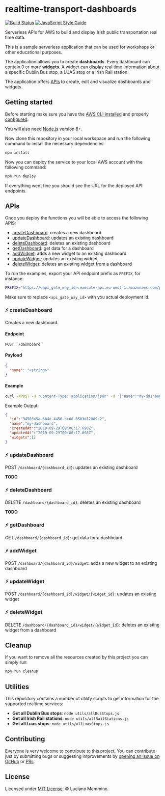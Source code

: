 # realtime-transport-dashboards

[![Build Status](https://dev.azure.com/loige/loige/_apis/build/status/lmammino.realtime-transport-dashboards?branchName=master)](https://dev.azure.com/loige/loige/_build/latest?definitionId=3&branchName=master)
[![JavaScript Style Guide](https://img.shields.io/badge/code_style-standard-brightgreen.svg)](https://standardjs.com)

Serverless APIs for AWS to build and display Irish public transportation real time data.

This is a sample serverless application that can be used for workshops or other educational purposes.


The application allows you to create **dashboards**. Every dashboard can contain 0 or more **widgets**. A widget can display real time information about a specific Dublin Bus stop, a LUAS stop or a Irish Rail station.

The application offers [APIs](#apis) to create, edit and visualize dashboards and widgets.


## Getting started

Before starting make sure you have the [AWS CLI installed](https://aws.amazon.com/cli/) and properly [configured](https://docs.aws.amazon.com/cli/latest/userguide/cli-chap-configure.html).

You will also need [Node.js](https://nodejs.org/en/) version 8+.

Now clone this repository in your local workspace and run the following command to install the necessary dependencies:

```bash
npm install
```

Now you can deploy the service to your local AWS account with the following command:

```bash
npm run deploy
```

If everything went fine you should see the URL for the deployed API endpoints.


## APIs

Once you deploy the functions you will be able to access the following APIS:

 - [createDashboard](#-createdashboard): creates a new dashboard
 - [updateDashboard](#-updatedashboard): updates an existing dashboard
 - [deleteDashboard](#-deletedashboard): deletes an existing dashboard
 - [getDashboard](#-getdashboard): get data for a dashboard
 - [addWidget](#-addwidget): adds a new widget to an existing dashboard
 - [updateWidget](#-updatewidget): updates an existing widget
 - [deleteWidget](#-deleteWidget): deletes an existing widget from a dashboard

To run the examples, export your API endpoint prefix as `PREFIX`, for instance:

```bash
PREFIX="https://<api_gate_way_id>.execute-api.eu-west-1.amazonaws.com/prod"
```

Make sure to replace `<api_gate_way_id>` with you actual deployment id.


### ⚡️ createDashboard

Creates a new dashboard.


#### Endpoint

```
POST `/dashboard`
```


#### Payload

```json
{
  "name": "<string>"
}
```

#### Example

```bash
curl -XPOST -H "Content-Type: application/json" -d '{"name":"my-dashboard"}' ${PREFIX}/dashboard
```

Example Output:

```json
{
  "id":"3450345a-684d-4456-bc68-0503d12009c2",
  "name":"my-dashboard",
  "createdAt":"2019-09-29T09:06:17.698Z",
  "updatedAt":"2019-09-29T09:06:17.698Z",
  "widgets":[]
}
```


### ⚡️ updateDashboard

POST `/dashboard/{dashboard_id}`: updates an existing dashboard

**TODO**


### ⚡️ deleteDashboard

DELETE `/dashboard/{dashboard_id}`: deletes an existing dashboard

**TODO**


### ⚡️ getDashboard

GET `/dashboard/{dashboard_id}`: get data for a dashboard


### ⚡️ addWidget

POST `/dashboard/{dashboard_id}/widget`: adds a new widget to an existing dashboard


### ⚡️ updateWidget

POST `/dashboard/{dashboard_id}/widget/{widget_id}`: updates an existing widget


### ⚡️ deleteWidget

DELETE `/dashboard/{dashboard_id}/widget/{widget_id}`: deletes an existing widget from a dashboard


## Cleanup

If you want to remove all the resources created by this project you can simply run:

```bash
npm run cleanup
```


## Utilities

This repository contains a number of utility scripts to get information for the supported realtime services:

 - **Get all Dublin Bus stops**: `node utils/allBusStops.js`
 - **Get all Irish Rail stations**: `node utils/allRailStations.js`
 - **Get all Luas stops**: `node utils/allLuasStops.js`


## Contributing

Everyone is very welcome to contribute to this project. You can contribute just by submitting bugs or
suggesting improvements by [opening an issue on GitHub](https://github.com/lmammino/realtime-transport-dashboards/issues) or [PRs](https://github.com/lmammino/realtime-transport-dashboards/pulls).


## License

Licensed under [MIT License](LICENSE). © Luciano Mammino.

